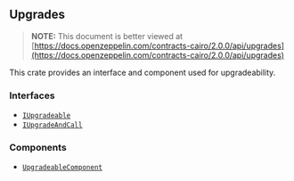 ## Upgrades

> **NOTE:** This document is better viewed at [https://docs.openzeppelin.com/contracts-cairo/2.0.0/api/upgrades](https://docs.openzeppelin.com/contracts-cairo/2.0.0/api/upgrades)

This crate provides an interface and component used for upgradeability.

### Interfaces

- [`IUpgradeable`](https://docs.openzeppelin.com/contracts-cairo/2.0.0/api/upgrades#IUpgradeable)
- [`IUpgradeAndCall`](https://docs.openzeppelin.com/contracts-cairo/2.0.0/api/upgrades#IUpgradeAndCall)

### Components

- [`UpgradeableComponent`](https://docs.openzeppelin.com/contracts-cairo/2.0.0/api/upgrades#UpgradeableComponent)
